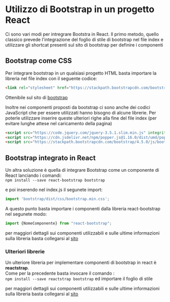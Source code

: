 # Utilizzo di Bootstrap in un progetto React
Ci sono vari modi per intregrare Bootstra in React.
Il primo metodo, quello classico prevede l'integrazione del foglio di stile di bootstrap nel file index e utilizzare gli shortcat presenti sul sito di bootstrap per definire i componenti

## Bootstrap come CSS
Per integrare bootstrap in un qualsiasi progetto HTML basta importare la libreria nel file index con il seguente codice:
```html
<link rel="stylesheet" href="https://stackpath.bootstrapcdn.com/bootstrap/4.5.0/css/bootstrap.min.css" integrity="sha384-9aIt2nRpC12Uk9gS9baDl411NQApFmC26EwAOH8WgZl5MYYxFfc+NcPb1dKGj7Sk" crossorigin="anonymous">
```
Ottenibile sul sito di [bootstrap](https://getbootstrap.com/)

Inoltre nei componenti proposti da bootstrap ci sono anche dei codici JavaScript che per essere utilizzati hanno bisogno di alcune librerie.
Per poterle utilizzare inserire queste ulteriori righe alla fine del file index (per evitare lunghe attese nel caricamento della pagina)
```html
<script src="https://code.jquery.com/jquery-3.5.1.slim.min.js" integrity="sha384-DfXdz2htPH0lsSSs5nCTpuj/zy4C+OGpamoFVy38MVBnE+IbbVYUew+OrCXaRkfj" crossorigin="anonymous"></script>
<script src="https://cdn.jsdelivr.net/npm/popper.js@1.16.0/dist/umd/popper.min.js" integrity="sha384-Q6E9RHvbIyZFJoft+2mJbHaEWldlvI9IOYy5n3zV9zzTtmI3UksdQRVvoxMfooAo" crossorigin="anonymous"></script>
<script src="https://stackpath.bootstrapcdn.com/bootstrap/4.5.0/js/bootstrap.min.js" integrity="sha384-OgVRvuATP1z7JjHLkuOU7Xw704+h835Lr+6QL9UvYjZE3Ipu6Tp75j7Bh/kR0JKI" crossorigin="anonymous"></script>
```


## Bootstrap integrato in React
Un altra soluzione è quella di integrare Bootstrap come un componente di React lanciando i comandi:  
`npm install --save react-bootstrap bootstrap`

e poi inserendo nel index.js il segunete import:  
```js
import 'bootstrap/dist/css/bootstrap.min.css';
```

A questo punto basta importare i componenti dalla libreria react-bootstrap nel segunete modo:  
```js
import {NomeComponente} from "react-bootstrap";
```
per maggiori dettagli sui componenti utilizzabili e sulle ultime informazioni sulla libreria basta collegarsi al [sito](https://react-bootstrap.github.io/)


### Ulteriori librerie 
Un ulteriore libreria per implementare componenti di bootstrap in react è **reactstrap**.  
Come per la precedente basta invocare il comando :  
`npm install --save reactstrap bootstrap`
ed importare il foglio di stile

per maggiori dettagli sui componenti utilizzabili e sulle ultime informazioni sulla libreria basta collegarsi al [sito](https://reactstrap.github.io/)

